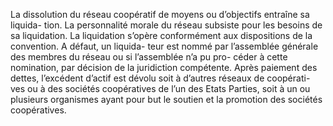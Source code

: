 La dissolution du réseau coopératif de moyens ou d’objectifs entraîne sa liquida- tion. La personnalité morale du réseau subsiste pour les besoins de sa liquidation.
La liquidation s’opère conformément aux dispositions de la convention. A défaut, un liquida- teur est nommé par l’assemblée générale des membres du réseau ou si l’assemblée n’a pu pro- céder à cette nomination, par décision de la juridiction compétente.
Après paiement des dettes, l’excédent d’actif est dévolu soit à d’autres réseaux de coopérati- ves ou à des sociétés coopératives de l’un des Etats Parties, soit à un ou plusieurs organismes ayant pour but le soutien et la promotion des sociétés coopératives.
